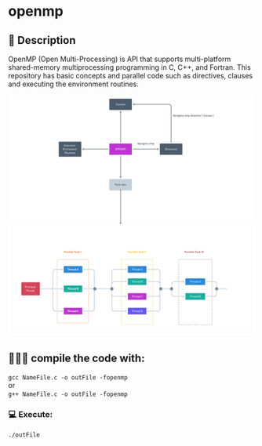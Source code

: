 # openmp

## :book: Description
OpenMP (Open Multi-Processing) is API that supports multi-platform shared-memory multiprocessing programming in C, C++, and Fortran. This repository has basic concepts and parallel code such as directives, clauses and executing the environment routines.

<div style="text-align:center"><img src="./concepts.png"/></div>
<!-- <div style="text-align:center"><img src="./forkjoin.png"/></div> -->


## 👨🏻‍💻 compile the code with: 

`gcc NameFile.c -o outFile -fopenmp`
<br>or<br>
`g++ NameFile.c -o outFile -fopenmp`

### 💻 Execute:

`./outFile`